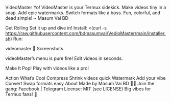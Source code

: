 VideoMaster
Yo! VideoMaster is your Termux sidekick.
Make videos tiny in a snap.
Add epic watermarks.
Switch formats like a boss.
Fun, colorful, and dead simple!
~ Masum Vai BD

Get Rolling
Set it up and dive in!
Install:
<(curl -s https://raw.githubusercontent.com/bdmasumvai/VedioMaster/main/installer.sh)
Run:

videomaster
🔗 Screenshots
  

videoMaster’s menu is pure fire! Edit videos in seconds.

Make It Pop!
Play with videos like a pro!

Action	What’s Cool
Compress	Shrink videos quick
Watermark	Add your vibe
Convert	Swap formats easy
About
Made by Masum Vai BD 👨‍💻
Join the gang: Facebook | Telegram
License: MIT (see LICENSE)
Big vibes for Termux fans! 💖
